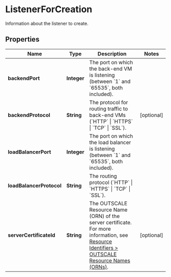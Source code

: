 

# ListenerForCreation

Information about the listener to create.

## Properties

| Name | Type | Description | Notes |
|------------ | ------------- | ------------- | -------------|
|**backendPort** | **Integer** | The port on which the back-end VM is listening (between &#x60;1&#x60; and &#x60;65535&#x60;, both included). |  |
|**backendProtocol** | **String** | The protocol for routing traffic to back-end VMs (&#x60;HTTP&#x60; \\| &#x60;HTTPS&#x60; \\| &#x60;TCP&#x60; \\| &#x60;SSL&#x60;). |  [optional] |
|**loadBalancerPort** | **Integer** | The port on which the load balancer is listening (between &#x60;1&#x60; and &#x60;65535&#x60;, both included). |  |
|**loadBalancerProtocol** | **String** | The routing protocol (&#x60;HTTP&#x60; \\| &#x60;HTTPS&#x60; \\| &#x60;TCP&#x60; \\| &#x60;SSL&#x60;). |  |
|**serverCertificateId** | **String** | The OUTSCALE Resource Name (ORN) of the server certificate. For more information, see [Resource Identifiers &gt; OUTSCALE Resource Names (ORNs)](https://docs.outscale.com/en/userguide/Resource-Identifiers.html#_outscale_resource_names_orns). |  [optional] |




